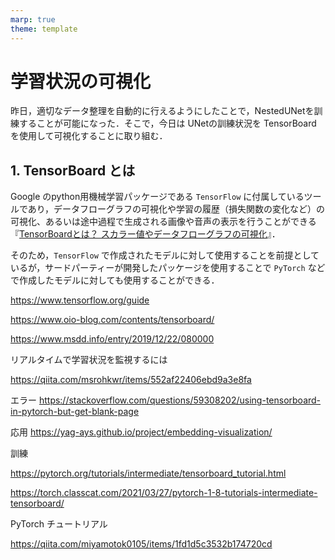 ```yaml
---
marp: true
theme: template
---
```


# 学習状況の可視化

昨日，適切なデータ整理を自動的に行えるようにしたことで，NestedUNetを訓練することが可能になった．そこで，今日は UNetの訓練状況を TensorBoard を使用して可視化することに取り組む．

## 1. TensorBoard とは

Google のpython用機械学習パッケージである `TensorFlow` に付属しているツールであり，データフローグラフの可視化や学習の履歴（損失関数の変化など）の可視化、あるいは途中過程で生成される画像や音声の表示を行うことができる 『[TensorBoardとは？ スカラー値やデータフローグラフの可視化](https://www.atmarkit.co.jp/ait/articles/1804/27/news151.html)』．

そのため，`TensorFlow` で作成されたモデルに対して使用することを前提としているが，サードパーティーが開発したパッケージを使用することで `PyTorch` などで作成したモデルに対しても使用することができる．


https://www.tensorflow.org/guide

https://www.oio-blog.com/contents/tensorboard/

https://www.msdd.info/entry/2019/12/22/080000

リアルタイムで学習状況を監視するには

https://qiita.com/msrohkwr/items/552af22406ebd9a3e8fa

エラー
https://stackoverflow.com/questions/59308202/using-tensorboard-in-pytorch-but-get-blank-page

応用
https://yag-ays.github.io/project/embedding-visualization/

訓練

https://pytorch.org/tutorials/intermediate/tensorboard_tutorial.html

https://torch.classcat.com/2021/03/27/pytorch-1-8-tutorials-intermediate-tensorboard/

PyTorch チュートリアル

https://qiita.com/miyamotok0105/items/1fd1d5c3532b174720cd